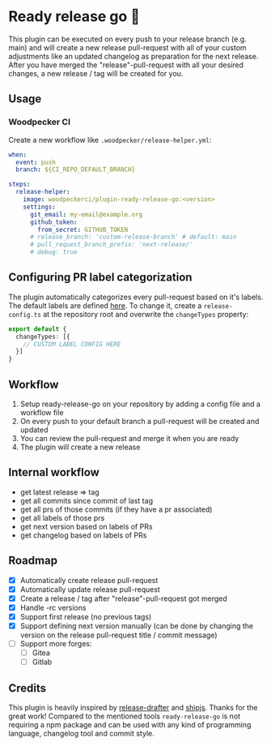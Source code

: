 # Ready release go :rocket:

This plugin can be executed on every push to your release branch (e.g. main) and will create a new release pull-request with all of your custom adjustments like an updated changelog as preparation for the next release. After you have merged the "release"-pull-request with all your desired changes, a new release / tag will be created for you.

## Usage

### Woodpecker CI

Create a new workflow like `.woodpecker/release-helper.yml`:

```yaml
when:
  event: push
  branch: ${CI_REPO_DEFAULT_BRANCH}

steps:
  release-helper:
    image: woodpeckerci/plugin-ready-release-go:<version>
    settings:
      git_email: my-email@example.org
      github_token:
        from_secret: GITHUB_TOKEN
      # release_branch: 'custom-release-branch' # default: main
      # pull_request_branch_prefix: 'next-release/'
      # debug: true
```

## Configuring PR label categorization

The plugin automatically categorizes every pull-request based on it's labels.
The default labels are defined [here](https://github.com/woodpecker-ci/plugin-ready-release-go/blob/main/src/utils/config.ts#L25).
To change it, create a `release-config.ts` at the repository root and overwrite the `changeTypes` property:

```ts
export default {
  changeTypes: [{
    // CUSTOM LABEL CONFIG HERE
  }]
}
```

## Workflow

1. Setup ready-release-go on your repository by adding a config file and a workflow file
1. On every push to your default branch a pull-request will be created and updated
1. You can review the pull-request and merge it when you are ready
1. The plugin will create a new release

## Internal workflow

- get latest release => tag
- get all commits since commit of last tag
- get all prs of those commits (if they have a pr associated)
- get all labels of those prs
- get next version based on labels of PRs
- get changelog based on labels of PRs

## Roadmap

- [x] Automatically create release pull-request
- [x] Automatically update release pull-request
- [x] Create a release / tag after "release"-pull-request got merged
- [x] Handle -rc versions
- [x] Support first release (no previous tags)
- [x] Support defining next version manually (can be done by changing the version on the release pull-request title / commit message)
- [ ] Support more forges:
  - [ ] Gitea
  - [ ] Gitlab

## Credits

This plugin is heavily inspired by [release-drafter](https://github.com/release-drafter/release-drafter) and [shipjs](https://github.com/algolia/shipjs). Thanks for the great work! Compared to the mentioned tools `ready-release-go` is not requiring a npm package and can be used with any kind of programming language, changelog tool and commit style.
